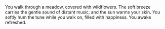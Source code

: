 You walk through a meadow, covered with wildflowers. The soft breeze carries the gentle sound of distant music, and the sun warms your skin.
You softly hum the tune while you walk on, filled with happiness. You awake refreshed.
